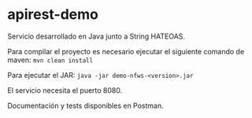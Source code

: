 # apirest-demo
Servicio desarrollado en Java junto a String HATEOAS.

Para compilar el proyecto es necesario ejecutar el siguiente comando de maven: 
```mvn clean install```

Para ejecutar el JAR: 
```java -jar demo-nfws-<version>.jar```

El servicio necesita el puerto 8080.

Documentación y tests disponibles en Postman.
